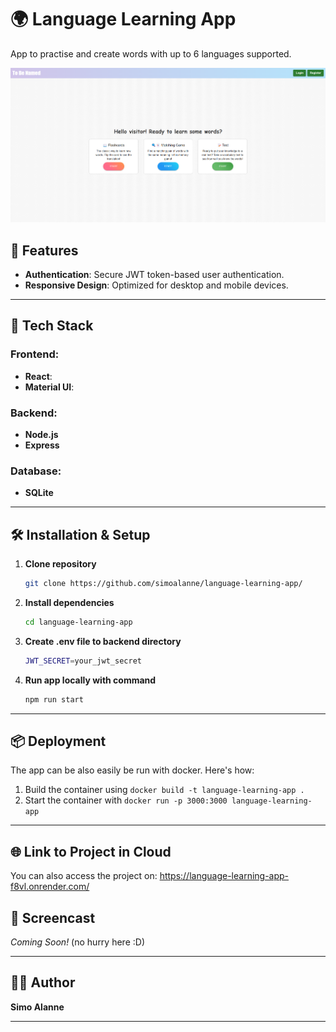 # 🌍 **Language Learning App**  
App to practise and create words with up to 6 languages supported.

![App Screenshot](screenshots/app.png)

## 🌟 **Features**
- **Authentication**: Secure JWT token-based user authentication.
- **Responsive Design**: Optimized for desktop and mobile devices.
---

## 🎯 **Tech Stack**
### Frontend:
- **React**:
- **Material UI**:

### Backend:
- **Node.js**
- **Express**

### Database:
- **SQLite**

---

## 🛠️ **Installation & Setup**
1. **Clone repository**
   ```bash
   git clone https://github.com/simoalanne/language-learning-app/
   
2. **Install dependencies**
   ```bash
   cd language-learning-app
   
3. **Create .env file to backend directory**
   ```bash
   JWT_SECRET=your_jwt_secret

4. **Run app locally with command**
   ```bash
   npm run start
   
---
## 📦 **Deployment**
The app can be also easily be run with docker. Here's how:
1. Build the container using `docker build -t language-learning-app .`  
2. Start the container with `docker run -p 3000:3000 language-learning-app`

---
## 🌐 **Link to Project in Cloud**
You can also access the project on: https://language-learning-app-f8vl.onrender.com/


## 🎥 **Screencast**  
*Coming Soon!* (no hurry here :D)

---

## 👩‍💻 **Author**
**Simo Alanne** 

---
